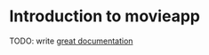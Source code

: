 # Introduction to movieapp

TODO: write [great documentation](http://jacobian.org/writing/what-to-write/)
